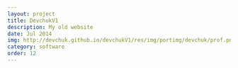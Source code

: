 ```yaml
---
layout: project
title: DevchukV1
description: My old website
date: Jul 2014
img: http://devchuk.github.io/devchukV1/res/img/portimg/devchuk/prof.png
category: software
order: 12
---
```


<script>window.location = 'http://devchuk.github.io/devchukV1/'</script>